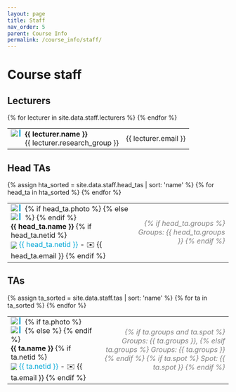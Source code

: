 ```yaml
---
layout: page
title: Staff
nav_order: 5
parent: Course Info
permalink: /course_info/staff/
---
```


# Course staff

## Lecturers

<table>
    <tbody>
    {% for lecturer in site.data.staff.lecturers %}
    <tr>
        <td>
            <img style="float: left; max-width: 50px; vertical-align: middle; border-right: 3px solid #00A6D6; padding-right: 3px; margin-right: 10px;" src="{{ lecturer.photo | relative_url }}"/>
            <p style="float: left; margin: 0;">
                <strong>{{ lecturer.name }}</strong><br/>
                {{ lecturer.research_group }}
            </p>
        </td>
        <td>{{ lecturer.email }}</td>
    </tr>
    {% endfor %}
    </tbody>
</table>

## Head TAs

<table>
    <tbody>
    {% assign hta_sorted = site.data.staff.head_tas | sort: 'name' %}
    {% for head_ta in hta_sorted %}
    <tr>
        <td style="border-right: 0px solid">
            {% if head_ta.photo %}
            <img style="float: left; max-width: 50px; vertical-align: middle; border-right: 3px solid #00A6D6; padding-right: 3px; margin-right: 10px;" src="{{ head_ta.photo | relative_url }}"/>
            {% else %}
            <img style="float: left; max-width: 50px; vertical-align: middle; border-right: 3px solid #00A6D6; padding-right: 3px; margin-right: 10px;" src="https://eu.ui-avatars.com/api/?name={{ head_ta.name }}&background=fff"/>
            {% endif %}
            <p style="float: left; margin: 0;">
                <strong>{{ head_ta.name }}</strong>
                {% if head_ta.netid %}
                <br/>
                <a href="https://mattermost.tudelft.nl/cse1105-2122-q3/messages/@{{head_ta.netid}}" style="color: #00A6D6; text-decoration: none;">
                    <img src="{{ '/assets/images/mattermost.png' | relative_url }}" style="max-width: 14px; vertical-align: middle;"/>
                    {{ head_ta.netid }}
                </a>
                - ✉️ {{ head_ta.email }}
                {% endif %}
            </p>
        </td>
        <td style="border-left: 0px solid; text-align: right; color: gray; font-style: italic;">
            {% if head_ta.groups %}
            Groups: {{ head_ta.groups }}
            {% endif %}
        </td>
    </tr>
    {% endfor %}
    </tbody>
</table>


## TAs

<table>
    <tbody>
    {% assign ta_sorted = site.data.staff.tas | sort: 'name' %}
    {% for ta in ta_sorted %}
    <tr>
        <td style="border-right: 0px solid">
            {% if ta.photo %}
            <img style="float: left; max-width: 50px; vertical-align: middle; border-right: 3px solid #00A6D6; padding-right: 3px; margin-right: 10px;" src="{{ ta.photo | relative_url }}"/>
            {% else %}
            <img style="float: left; max-width: 50px; vertical-align: middle; border-right: 3px solid #00A6D6; padding-right: 3px; margin-right: 10px;" src="https://eu.ui-avatars.com/api/?name={{ ta.name }}&background=fff"/>
            {% endif %}
            <p style="float: left; margin: 0;">
                <strong>{{ ta.name }}</strong>
                {% if ta.netid %}
                <br/>
                <a href="https://mattermost.tudelft.nl/cse1105-2122-q3/messages/@{{ta.netid}}" style="color: #00A6D6; text-decoration: none;">
                    <img src="{{ '/assets/images/mattermost.png' | relative_url }}" style="max-width: 14px; vertical-align: middle;"/>
                    {{ ta.netid }}
                </a> - ✉️ {{ ta.email }}
                {% endif %}
            </p>
        </td>
        <td style="border-left: 0px solid; text-align: right; color: gray; font-style: italic;">
            {% if ta.groups and ta.spot %}
                Groups: {{ ta.groups }},
            {% elsif ta.groups %}
                Groups: {{ ta.groups }}
            {% endif %}
            {% if ta.spot %}
                Spot: {{ ta.spot }}
            {% endif %}
        </td>
    </tr>
    {% endfor %}
    </tbody>
</table>
